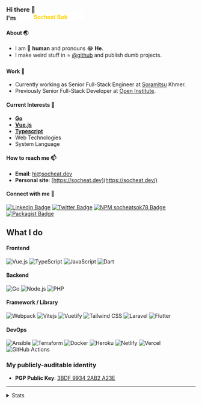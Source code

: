 <h3>
   Hi there 👋<br>
   I'm 
   <a href="#"><img src="assets/branding.svg" width="177" height="18"></a>
</h3>

<!--
- 🔭 I’m currently working on ...
- 🌱 I’m currently learning ...
- 👯 I’m looking to collaborate on ...
- 🤔 I’m looking for help with ...
- 💬 Ask me about ...
- 📫 How to reach me: ...
- 😄 Pronouns: ...
- ⚡ Fun fact: ...
-->

#### About 🌏
- I am 🤖 **human** and pronouns 😂 **He**.  
- I make weird stuff in ⭐️ [@github](https://github.com/socheatsok78) and publish dumb projects.

#### Work 🔭
- Currently working as Senior Full-Stack Engineer at [Soramitsu](https://soramitsu.co.jp/kh/) Khmer.
- Previously Senior Full-Stack Developer at [Open Institute](https://open.org.kh/).

#### Current Interests 🌱
- **[Go](https://go.dev/)**
- **[Vue.js](https://vuejs.org/)**
- **[Typescript](https://www.typescriptlang.org/)**
- Web Technologies
- System Language

#### How to reach me 📫
- **Email**: [hi@socheat.dev](mailto:hi@socheat.dev)
- **Personal site**: [https://socheat.dev](https://socheat.dev/)

#### Connect with me 💼
[![Linkedin Badge](https://img.shields.io/badge/-Socheat_Sok-0072b1?style=flat&logo=Linkedin&logoColor=white)][linkedin-url]
[![Twitter Badge](https://img.shields.io/badge/-@socheatsok78-00acee?style=flat&logo=Twitter&logoColor=white)][twitter-url]
[![NPM socheatsok78 Badge](https://img.shields.io/badge/-@socheatsok78-CB3837?style=flat&logo=npm&logoColor=white)][npm-socheatsok78-url]
[![Packagist Badge](https://img.shields.io/badge/-@socheatsok78-F58025?style=flat&logo=packagist&logoColor=white)][packagist-url]

## What I do

#### Frontend
![Vue.js](https://img.shields.io/badge/-Vue.js-black?style=flat-square&logo=Vue.js)
![TypeScript](https://img.shields.io/badge/-TypeScript-black?style=flat-square&logo=TypeScript)
![JavaScript](https://img.shields.io/badge/-JavaScript-black?style=flat-square&logo=javascript)
![Dart](https://img.shields.io/badge/-Dart-black?style=flat-square&logo=dart&logoColor=0175C2)

#### Backend
![Go](https://img.shields.io/badge/-Go-black?style=flat-square&logo=go)
![Node.js](https://img.shields.io/badge/-Node.js-black?style=flat-square&logo=Node.js)
![PHP](https://img.shields.io/badge/-PHP-black?style=flat-square&logo=php&logoColor=white)

#### Framework / Library
![Webpack](https://img.shields.io/badge/-Webpack-black?style=flat-square&logo=webpack)
![Vitejs](https://img.shields.io/badge/-Vite-black?style=flat-square&logo=vite)
![Vuetify](https://img.shields.io/badge/-Vuetify-black?style=flat-square&logoColor=1867C0&logo=vuetify)
![Tailwind CSS](https://img.shields.io/badge/-Tailwind_CSS-black?style=flat-square&logo=tailwind-css)
![Laravel](https://img.shields.io/badge/-Laravel-black?style=flat-square&logo=laravel)
![Flutter](https://img.shields.io/badge/-Flutter-black?style=flat-square&logo=flutter&logoColor=02569B)

#### DevOps
![Ansible](https://img.shields.io/badge/-Ansible-black?style=flat-square&logo=ansible&logoColor=EE0000)
![Terraform](https://img.shields.io/badge/-Terraform-black?style=flat-square&logo=terraform&logoColor=7B42BC)
![Docker](https://img.shields.io/badge/-Docker-black?style=flat-square&logo=docker)
![Heroku](https://img.shields.io/badge/-Heroku-black?style=flat-square&logo=heroku)
![Netlify](https://img.shields.io/badge/-Netlify-black?style=flat-square&logo=netlify)
![Vercel](https://img.shields.io/badge/-Vercel-black?style=flat-square&logo=vercel)
![GitHub Actions](https://img.shields.io/badge/-GitHub_Actions-black?style=flat-square&logo=github-actions&logoColor=white)

<!-- Links -->
[twitter-url]: https://twitter.com/socheatsok78
[linkedin-url]: https://www.linkedin.com/in/socheatsok78
[keybase-url]: https://keybase.io/andrewalex
[keybase-public-key]: https://keybase.io/socheatsok78/pgp_keys.asc
[npm-socheatsok78-url]: https://www.npmjs.com/org/socheatsok78
[packagist-url]: https://packagist.org/users/socheatsok78/

### My publicly-auditable identity
   - **PGP Public Key**: [3BDF 9934 2AB2 A23E][keybase-public-key]

---
<!-- Stats -->
<details>
   <summary>Stats</summary><br>
   <img src="https://visitor-badge.glitch.me/badge?page_id=socheatsok78.socheatsok78" alt="visitor">
   
</details>
